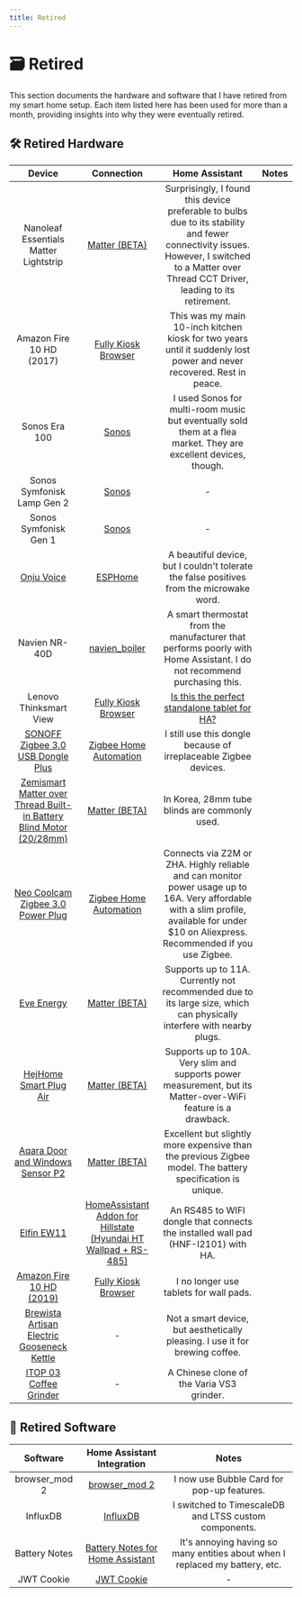 ```yaml
---
title: Retired
---
```


# 🗃️ Retired

This section documents the hardware and software that I have retired from my smart home setup. Each item listed here has been used for more than a month, providing insights into why they were eventually retired.

## 🛠️ Retired Hardware

| Device | Connection | Home Assistant | Notes |
|:------:|:----------:|:--------------:|:-----:|
| Nanoleaf Essentials Matter Lightstrip | [Matter (BETA)](https://www.home-assistant.io/integrations/matter/) | Surprisingly, I found this device preferable to bulbs due to its stability and fewer connectivity issues. However, I switched to a Matter over Thread CCT Driver, leading to its retirement. |
| Amazon Fire 10 HD (2017) | [Fully Kiosk Browser](https://www.home-assistant.io/integrations/fully_kiosk/) | This was my main 10-inch kitchen kiosk for two years until it suddenly lost power and never recovered. Rest in peace. |
| Sonos Era 100 | [Sonos](https://www.home-assistant.io/integrations/sonos/) | I used Sonos for multi-room music but eventually sold them at a flea market. They are excellent devices, though. |
| Sonos Symfonisk Lamp Gen 2 | [Sonos](https://www.home-assistant.io/integrations/sonos/) | - |
| Sonos Symfonisk Gen 1 | [Sonos](https://www.home-assistant.io/integrations/sonos/) | - |
| [Onju Voice](https://github.com/justLV/onju-voice) | [ESPHome](https://www.home-assistant.io/integrations/esphome/) | A beautiful device, but I couldn't tolerate the false positives from the microwake word. |
| Navien NR-40D | [navien_boiler](https://github.com/jjang750/navien_boiler) | A smart thermostat from the manufacturer that performs poorly with Home Assistant. I do not recommend purchasing this. |
| Lenovo Thinksmart View | [Fully Kiosk Browser](https://www.home-assistant.io/integrations/fully_kiosk/) | [Is this the perfect standalone tablet for HA?](https://community.home-assistant.io/t/is-this-the-perfect-standalone-tablet-for-ha/658422/302) |
| [SONOFF Zigbee 3.0 USB Dongle Plus](https://sonoff.tech/product/gateway-and-sensors/sonoff-zigbee-3-0-usb-dongle-plus-e/) | [Zigbee Home Automation](https://www.home-assistant.io/integrations/zha/) | I still use this dongle because of irreplaceable Zigbee devices. |
| [Zemismart Matter over Thread Built-in Battery Blind Motor (20/28mm)](https://www.zemismart.com/products/mt15b) | [Matter (BETA)](https://www.home-assistant.io/integrations/matter/) | In Korea, 28mm tube blinds are commonly used. |
| [Neo Coolcam Zigbee 3.0 Power Plug](https://www.aliexpress.com/item/1005005486450704.html) | [Zigbee Home Automation](https://www.home-assistant.io/integrations/zha) | Connects via Z2M or ZHA. Highly reliable and can monitor power usage up to 16A. Very affordable with a slim profile, available for under $10 on Aliexpress. Recommended if you use Zigbee. |
| [Eve Energy](https://www.evehome.com/en/eve-energy) | [Matter (BETA)](https://www.home-assistant.io/integrations/matter/) | Supports up to 11A. Currently not recommended due to its large size, which can physically interfere with nearby plugs. |
| [HejHome Smart Plug Air](https://hej.life/product/detail.html?product_no=212&cate_no=42&display_group=1) | [Matter (BETA)](https://www.home-assistant.io/integrations/matter/) | Supports up to 10A. Very slim and supports power measurement, but its Matter-over-WiFi feature is a drawback. |
| [Aqara Door and Windows Sensor P2](https://www.aqara.com/en/product/door-and-window-sensor-p2/) | [Matter (BETA)](https://www.home-assistant.io/integrations/matter/) | Excellent but slightly more expensive than the previous Zigbee model. The battery specification is unique. |
| [Elfin EW11](http://www.hi-flying.com/elfin-ew10-elfin-ew11) | [HomeAssistant Addon for Hillstate (Hyundai HT Wallpad + RS-485)](https://github.com/YOGYUI/homeassistant-addons/tree/main/homenet-hillstate) | An RS485 to WIFI dongle that connects the installed wall pad (HNF-I2101) with HA. |
| [Amazon Fire 10 HD (2019)](https://www.amazon.com/Fire-HD-10/dp/B07KD58DQS) | [Fully Kiosk Browser](https://www.home-assistant.io/integrations/fully_kiosk/) | I no longer use tablets for wall pads. |
| [Brewista Artisan Electric Gooseneck Kettle](https://brewista.co/products/artisan-electric-gooseneck-kettle) | - | Not a smart device, but aesthetically pleasing. I use it for brewing coffee. |
| [ITOP 03 Coffee Grinder](https://ko.aliexpress.com/item/1005006170009173.html) | - | A Chinese clone of the Varia VS3 grinder. |

## 💾 Retired Software

| Software | Home Assistant Integration | Notes |
|:--------:|:--------------------------:|:-----:|
| browser_mod 2 | [browser_mod 2](https://github.com/thomasloven/hass-browser_mod) | I now use Bubble Card for pop-up features. |
| InfluxDB | [InfluxDB](https://www.home-assistant.io/integrations/influxdb/) | I switched to TimescaleDB and LTSS custom components. |
| Battery Notes | [Battery Notes for Home Assistant](https://github.com/andrew-codechimp/HA-Battery-Notes) | It's annoying having so many entities about when I replaced my battery, etc. |
| JWT Cookie | [JWT Cookie](https://github.com/BigBoot/hass-jwt_cookie) | - |

